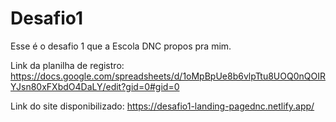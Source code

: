 # Desafio1
Esse é o desafio 1 que a Escola DNC propos pra mim. 

Link da planilha de registro: https://docs.google.com/spreadsheets/d/1oMpBpUe8b6vlpTtu8UOQ0nQOIRYJsn80xFXbdO4DaLY/edit?gid=0#gid=0

Link do site disponibilizado: https://desafio1-landing-pagednc.netlify.app/